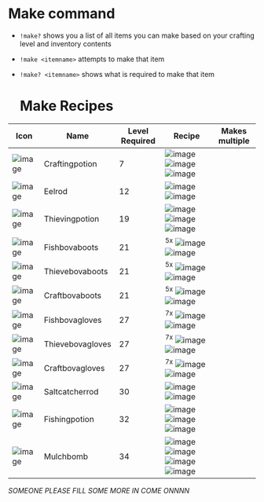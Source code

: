 # Make command #

- `!make?` shows you a list of all items you can make based on your crafting level and inventory contents
- `!make <itemname>` attempts to make that item
- `!make? <itemname>` shows what is required to make that item

  # Make Recipes #

  
| Icon | Name | Level Required | Recipe | Makes multiple |
| ------ | ------ | ----- | ------- | ---- |
| ![image](https://fishbot.app/items/craftingpotion.png) | Craftingpotion | 7 | ![image](https://fishbot.app/items/vial.png) ![image](https://fishbot.app/items/mulch.png)  ![image](https://fishbot.app/items/fisheye.png)  | |
| ![image](https://fishbot.app/items/eelrod.png) | Eelrod | 12 | ![image](https://fishbot.app/items/yewrod.png) ![image](https://fishbot.app/items/lockpick.png)  | |
| ![image](https://fishbot.app/items/thievingpotion.png) | Thievingpotion | 19 | ![image](https://fishbot.app/items/vial.png)  ![image](https://fishbot.app/items/mulch.png)  ![image](https://fishbot.app/items/rustycoin.png)  | |
| ![image](https://fishbot.app/items/fishbovaboots.png) | Fishbovaboots | 21 | <sup>5x</sup> ![image](https://fishbot.app/items/bova.png)  ![image](https://fishbot.app/items/fishberry.png)  | |
| ![image](https://fishbot.app/items/thievebovaboots.png) | Thievebovaboots | 21 |<sup>5x</sup> ![image](https://fishbot.app/items/bova.png)  ![image](https://fishbot.app/items/thieveberry.png)  | |
| ![image](https://fishbot.app/items/craftbovaboots.png) | Craftbovaboots | 21 | <sup>5x</sup> ![image](https://fishbot.app/items/bova.png)  ![image](https://fishbot.app/items/craftberry.png)  | |
| ![image](https://fishbot.app/items/fishbovagloves.png) | Fishbovagloves | 27 | <sup>7x</sup> ![image](https://fishbot.app/items/bova.png)  ![image](https://fishbot.app/items/fishberry.png)  | |
| ![image](https://fishbot.app/items/thievebovagloves.png) | Thievebovagloves | 27 |<sup>7x</sup> ![image](https://fishbot.app/items/bova.png)  ![image](https://fishbot.app/items/thieveberry.png)  | |
| ![image](https://fishbot.app/items/craftbovagloves.png) | Craftbovagloves | 27 | <sup>7x</sup> ![image](https://fishbot.app/items/bova.png)  ![image](https://fishbot.app/items/craftberry.png)  | |
| ![image](https://fishbot.app/items/saltcatcherrod.png) | Saltcatcherrod | 30 | ![image](https://fishbot.app/items/maplerod.png)  ![image](https://fishbot.app/items/glasstrinket.png)   | |
| ![image](https://fishbot.app/items/fishingpotion.png) | Fishingpotion | 32 | ![image](https://fishbot.app/items/vial.png)  ![image](https://fishbot.app/items/mulch.png)   ![image](https://fishbot.app/items/lobsterclaw.png)  | |
| ![image](https://fishbot.app/items/mulchbomb.png) | Mulchbomb | 34 | ![image](https://fishbot.app/items/mulch.png)  ![image](https://fishbot.app/items/lobsterclaw.png)  ![image](https://fishbot.app/items/fisheggs.png) ![image](https://fishbot.app/items/vial.png)  | |



*SOMEONE PLEASE FILL SOME MORE IN COME ONNNN*
